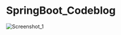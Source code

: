 # SpringBoot_Codeblog

![Screenshot_1](https://user-images.githubusercontent.com/32282846/137766869-bbe9ce82-391f-41f4-a17e-937dfaca74d8.jpg)
